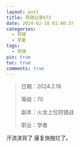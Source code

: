 ```yaml
---
layout: post
title: 导随记录672
date: 2024-02-18 01:40:37
categories:
  - 导随
  - 学者
tags:
  - 导随
pin: true
toc: true
comments: true
---
```

> 日期：2024.2.18
>
> 等级：70
>
> 副本：火龙上位狩猎战
>
> 职业：学者

汗流浃背了 康复快按烂了。